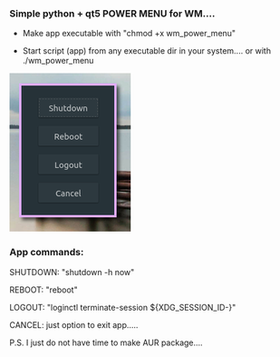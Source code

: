 ### Simple python + qt5 POWER MENU for WM....


- Make app executable with "chmod +x wm_power_menu"

- Start script (app) from any executable dir in your system.... or with ./wm_power_menu


![wm_power_menu](https://raw.githubusercontent.com/Pyntux/wm_power_menu/main/wm_power_menu.png)



### App commands:

SHUTDOWN: "shutdown -h now"

REBOOT:   "reboot"

LOGOUT:   "loginctl terminate-session ${XDG_SESSION_ID-}"

CANCEL: just option to exit app.....


P.S. I just do not have time to make AUR package....
